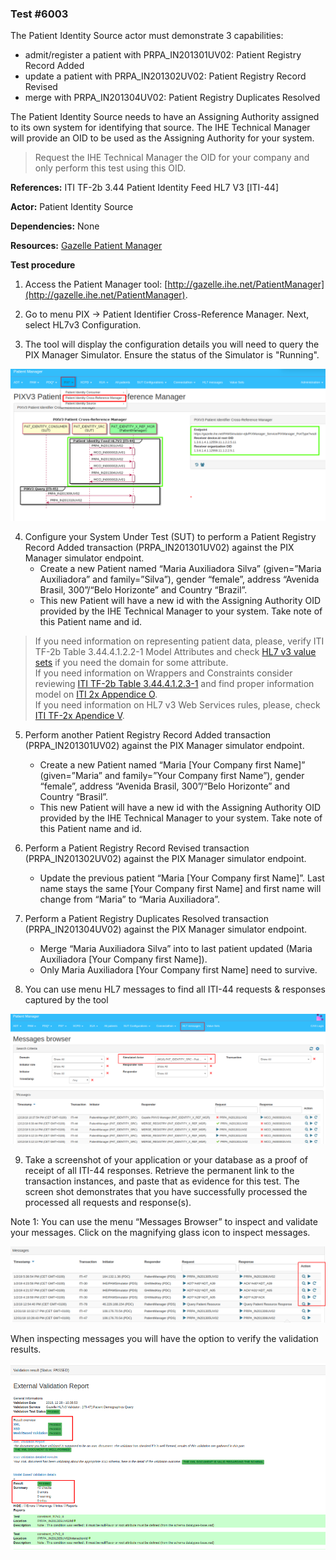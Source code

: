 ### Test #6003

The Patient Identity Source actor must demonstrate 3 capabilities:

- admit/register a patient with PRPA_IN201301UV02: Patient Registry Record Added
- update a patient with PRPA_IN201302UV02: Patient Registry Record Revised
- merge with PRPA_IN201304UV02: Patient Registry Duplicates Resolved

The Patient Identity Source needs to have an Assigning Authority assigned to its own system for identifying that source. The IHE Technical Manager will provide an OID to be used as the Assigning Authority for your system. 

> Request the IHE Technical Manager the OID for your company and only perform this test using this OID.

**References:** ITI TF-2b 3.44 Patient Identity Feed HL7 V3 [ITI-44]

**Actor:** Patient Identity Source

**Dependencies:** None

**Resources:** [Gazelle Patient Manager](https://gazelle.ihe.net/PatientManager/hl7v3/pix/xmanager.seam)

**Test procedure**

1. Access the Patient Manager tool: [http://gazelle.ihe.net/PatientManager](http://gazelle.ihe.net/PatientManager).

2. Go to menu PIX → Patient Identifier Cross-Reference Manager. Next, select HL7v3 Configuration.

3. The tool will display the configuration details you will need to query the PIX Manager Simulator. Ensure the status of the Simulator is "Running".

![](./media/image5-1.png)

4. Configure your System Under Test (SUT) to perform a Patient Registry Record Added transaction (PRPA_IN201301UV02) against the PIX Manager simulator endpoint.   
   - Create a new Patient named “Maria Auxiliadora Silva” (given=”Maria Auxiliadora” and family=”Silva”), gender “female”, address “Avenida Brasil, 300”/“Belo Horizonte” and Country “Brazil”.   
   - This new Patient will have a new id with the Assigning Authority OID provided by the IHE Technical Manager to your system. Take note of this Patient name and id.    
 > If you need information on representing patient data, please, verify ITI TF-2b Table 3.44.4.1.2.2-1 Model Attributes and check [HL7 v3 value sets](https://gazelle.ihe.net/PatientManager/hl7v3/pix/xmanager.seam) if you need the domain for some attribute.  
 > If you need information on Wrappers and Constraints consider reviewing [ITI TF-2b Table 3.44.4.1.2.3-1](https://www.ihe.net/uploadedFiles/Documents/ITI/IHE_ITI_TF_Vol2b.pdf#page=200) and find proper information model on [ITI 2x Appendice O](https://www.ihe.net/uploadedFiles/Documents/ITI/IHE_ITI_TF_Vol2x.pdf#page=59).  
 > If you need information on HL7 v3 Web Services rules, please, check [ITI TF-2x Apendice V](https://www.ihe.net/uploadedFiles/Documents/ITI/IHE_ITI_TF_Vol2x.pdf#page=123).   

5. Perform another Patient Registry Record Added transaction (PRPA_IN201301UV02) against the PIX Manager simulator endpoint.   
   - Create a new Patient named “Maria [Your Company first Name]” (given=”Maria” and family=”Your Company first Name”), gender “female”, address “Avenida Brasil, 300”/“Belo Horizonte” and Country “Brasil”.   
   - This new Patient will have a new id with the Assigning Authority OID provided by the IHE Technical Manager to your system. Take note of this Patient name and id.  

6. Perform a Patient Registry Record Revised transaction (PRPA_IN201302UV02) against the PIX Manager simulator endpoint.   
   - Update the previous patient “Maria [Your Company first Name]”. Last name stays the same [Your Company first Name] and first name will change from “Maria” to “Maria Auxiliadora”.   

7. Perform a Patient Registry Duplicates Resolved transaction (PRPA_IN201304UV02) against the PIX Manager simulator endpoint.   
   - Merge “Maria Auxiliadora Silva” into to last patient updated (Maria Auxiliadora [Your Company first Name]).   
   - Only Maria Auxiliadora [Your Company first Name] need to survive.  

8. You can use menu HL7 messages to find all ITI-44 requests & responses captured by the tool

![](./media/image5-2.png)

9. Take a screenshot of your application or your database as a proof of receipt of all ITI-44 responses. Retrieve the permanent link to the transaction instances, and paste that as evidence for this test. The screen shot demonstrates that you have successfully processed the processed all requests and response(s).

Note 1: You can use the menu “Messages Browser” to inspect and validate your messages. Click on the magnifying glass icon to inspect messages.

![](./media/image5-3.png)


When inspecting messages you will have the option to verify the validation results.


![](./media/image5-4.png)
